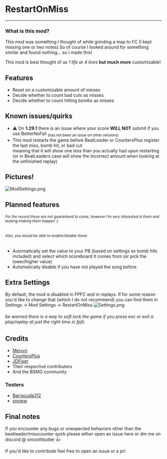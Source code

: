 # RestartOnMiss 

---
### What is this mod?
This mod was something I thought of while grinding a map to FC (I kept missing one or two notes) So of course I looked around for something similar and found nothing...
so I made this!

This mod is best thought of as _1 life_ or _4 lives_ **but much more** customizable!

## Features

- Reset on a customizable amount of misses
- Decide whether to count bad cuts as misses
- Decide whether to count hitting bombs as misses

## Known issues/quirks
- :warning: On **1.29.1** there is an issue where your score **WILL NOT** submit if you use BetterNoFail <sub>(has not been an issue on other versions)</sub>
- This mod restarts the game before BeatLeader or CountersPlus register the last miss, bomb hit, or bad cut  
meaning that it will show one less than you actually had upon restarting (or in BeatLeaders case will show the incorrect amount when looking at the unfinished replay)

## Pictures!

![ModSettings.png](Pictures/ModSettings.png)
## Planned features

###### <sub>For the record these are not guaranteed to come, however I'm very interested in them and looking making them happen :)<sub/>

###### <sub>Also, you would be able to enable/disable these</sub>

- Automatically set the value to your PB (based on settings ex bomb hits included) and select which scoreboard it comes from (or pick the lower/higher value)
- Automatically disable if you have not played the song before

## Extra Settings
By default, the mod is disabled in FPFC and in replays. If for some reason you'd like to change that (which I do not recommend) you can find them in Settings -> Mod Settings -> RestartOnMiss
![Settings.png](Pictures/Settings.png)

###### be warned there is a way to soft lock the game if you press esc or exit a play/replay at just the right time in fpfc

## Credits

- [Meivyn](https://github.com/Meivyn)
- [CountersPlus](https://github.com/NuggoDEV/CountersPlus/)
- [JDFixer](https://github.com/zeph-yr/JDFixer)
- Their respective contributors
- And the BSMG community

### Testers
- [Barracuda312](https://www.twitch.tv/barracuda312)
- [snoww](https://scoresaber.com/u/76561199168973689)

## Final notes

If you encounter any bugs or unexpected behaviors other than the beatleader/misscounter quirk please either open an issue here or dm me on discord @ smoothbutter :thumbsup:

If you'd like to contribute feel free to open an issue or a pr!

